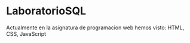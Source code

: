 # LaboratorioSQL
Actualmente en la asignatura de programacion web hemos visto: HTML, CSS, JavaScript 
